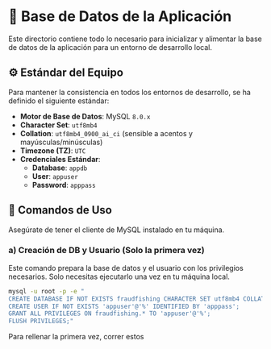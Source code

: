 # 📁 Base de Datos de la Aplicación

Este directorio contiene todo lo necesario para inicializar y alimentar la base de datos de la aplicación para un entorno de desarrollo local.

## ⚙️ Estándar del Equipo

Para mantener la consistencia en todos los entornos de desarrollo, se ha definido el siguiente estándar:

-   **Motor de Base de Datos**: MySQL `8.0.x`
-   **Character Set**: `utf8mb4`
-   **Collation**: `utf8mb4_0900_ai_ci` (sensible a acentos y mayúsculas/minúsculas)
-   **Timezone (TZ)**: `UTC`
-   **Credenciales Estándar**:
    -   **Database**: `appdb`
    -   **User**: `appuser`
    -   **Password**: `apppass`

## 🚀 Comandos de Uso

Asegúrate de tener el cliente de MySQL instalado en tu máquina.

### a) Creación de DB y Usuario (Solo la primera vez)

Este comando prepara la base de datos y el usuario con los privilegios necesarios. Solo necesitas ejecutarlo una vez en tu máquina local.

```bash
mysql -u root -p -e "
CREATE DATABASE IF NOT EXISTS fraudfishing CHARACTER SET utf8mb4 COLLATE utf8mb4_0900_ai_ci;
CREATE USER IF NOT EXISTS 'appuser'@'%' IDENTIFIED BY 'apppass';
GRANT ALL PRIVILEGES ON fraudfishing.* TO 'appuser'@'%';
FLUSH PRIVILEGES;"
```

Para rellenar la primera vez, correr estos 